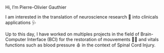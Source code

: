 Hi, I’m Pierre-Olivier Gauthier

I am interested in the translation of neuroscience research 🧠 into clinicals applications 🩺  

Up to this day, I have worked on multiples projects in the field of Brain-Computer Interface (BCI) for the 
restoration of mouvements 💪🦵 and vitals functions such as blood pressure 🩸 in the context of Spinal Cord Injury.
